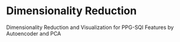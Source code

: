 # Dimensionality Reduction

Dimensionality Reduction and Visualization for PPG-SQI Features by Autoencoder and PCA